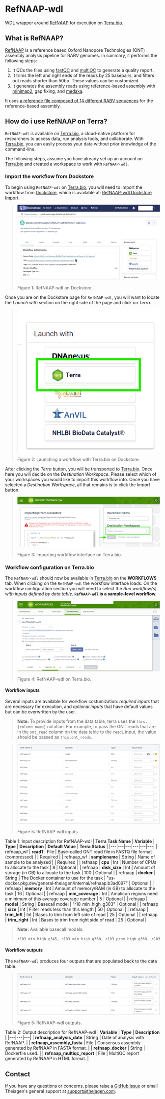 # RefNAAP-wdl

WDL wrapper around [RefNAAP](https://github.com/jiangweiyao/RefNAAP) for execution on [Terra.bio](https://terra.bio/).

## What is RefNAAP?

[RefNAAP](https://github.com/jiangweiyao/RefNAAP) is a reference based Oxford Nanopore Technologies (ONT) assembly analysis pipeline for RABV genomes. In summary, it performs the following steps:

1. It QCs the files using [fastQC](https://www.bioinformatics.babraham.ac.uk/projects/fastqc/) and [multiQC](https://multiqc.info/) to generate a quality report.
2. It trims the left and right ends of the reads by 25 basepairs, and filters out reads shorter than 50bp. These values can be customized.
3. It generates the assembly reads using reference-based assembly with [minimap2](https://github.com/lh3/minimap2), gap fixing, and [medaka](https://github.com/nanoporetech/medaka).

It uses [a reference file composed of 14 different RABV sequences](https://github.com/jiangweiyao/RefNAAP/blob/main/Americas2.fasta) for the reference-based assembly.

## How do i use RefNAAP on Terra?

`RefNAAP-wdl` is available on [Terra.bio](https://terra.bio/), a cloud-native platform for researchers to access data, run analysis tools, and collaborate. With [Terra.bio](https://terra.bio/), you can easily process your data without prior knowledge of the command-line.

The following steps, assume you have already set up an account on [Terra.bio](https://terra.bio/) and created a workspace to work with `RefNAAP-wdl`.

### Import the workflow from Dockstore

To begin using `RefNAAP-wdl` on [Terra.bio](https://terra.bio/), you will need to import the workflow from [Dockstore](https://dockstore.org/), which is available at: [RefNAAP-wdl Dockstore Import](https://dockstore.org/workflows/github.com/theiagen/RefNAAP-wdl/RefNAAP-wdl:main?tab=info).

><p align="center">
>  <img src="docs/images/workflow_on_dockstore.png" />
></p>
> Figure 1: RefNAAP-wdl on Dockstore.

Once you are on the Dockstore page for `RefNAAP-wdl`, you will want to locate the _Launch with_
section on the right side of the page and click on _Terra_.

><p align="center">
>  <img src="docs/images/dockstore_launch_with_terra.png" />
></p>
> Figure 2: Launching a workflow with Terra.bio on Dockstore.

After clicking the _Terra_ button, you will be transported to [Terra.bio](https://terra.bio/). Once here you will decide on the _Destination Workspace_. Please select which of your workspaces you would like to import this workflow into. Once you have selected a _Destination Workspace_, all that remains is to click the _Import_ button.

><p align="center">
>  <img src="docs/images/importing_workflow_on_terra.png" />
></p>
> Figure 3: Importing workflow interface on Terra.bio. 

### Workflow configuration on Terra.bio

The `RefNAAP-wdl` should now be available in [Terra.bio](https://terra.bio/) on the **WORKFLOWS** tab. When clicking on the `RefNAAP-wdl` the workflow interface loads. On the workflow configuration section you will need to select the _Run workflow(s) with inputs defined by data table_. **`RefNAAP-wdl` is a sample-level workflow.**

><p align="center">
>  <img src="docs/images/workflow_on_terra.png" />
></p>
> Figure 4: RefNAAP-wdl on Terra.bio.

#### Workflow inputs

Several inputs are available for workflow costumization: _required inputs_ that are necessary for execution, and _optional inputs_ that have default values but can be overwritten by the user.

>**Note:**
>To provide inputs from the data table, terra uses the `this.{column_name}` notation. For example, to pass the ONT reads that are in the `ont_read` column on the data table to the `read1` input, the value should be passed as `this.ont_reads`. 

><p align="center">
>  <img src="docs/images/workflow_inputs.png" />
></p>
> Figure 5: RefNAAP-wdl inputs.

Table 1: Input description for RefNAAP-wdl
| **Terra Task Name** | **Variable** | **Type** | **Description** | **Default Value** | **Terra Status** |
|---|---|---|---|---|---|
| refnaap_wf | **read1** | File | Base-called ONT read file in FASTQ file format (compressed) | | Required |
| refnaap_wf | **samplename** | String | Name of sample to be analyzed | | Required |
| refnaap | **cpu** | Int | Number of CPUs to allocate to the task | 8 | Optional |
| refnaap | **disk_size** | Int | Amount of storage (in GB) to allocate to the task | 100 | Optional |
| refnaap | **docker** | String | The Docker container to use for the task | "us-docker.pkg.dev/general-theiagen/internal/refnaap:b3ad097" | Optional |
| refnaap | **memory** | Int | Amount of memory/RAM (in GB) to allocate to the task | 16 | Optional |
| refnaap | **min_coverage** | Int |  Amplicon regions need a minimum of this average coverage number | 5 | Optional |
| refnaap | **model** | String | Basecall model | "r10_min_high_g303" | Optional |
| refnaap | **size** | Int | Filter reads less than this length | 50 | Optional |
| refnaap | **trim_left** | Int | Bases to trim from left side of read | 25 | Optional |
| refnaap | **trim_right** | Int | Bases to trim from right side of read | 25 | Optional |

>**Note:** 
>Available basecall models:
>```bash
>r103_min_high_g345, r103_min_high_g360, r103_prom_high_g360, r103_prom_snp_g3210, r103_prom_variant_g3210, r10_min_high_g303, r10_min_high_g340, r941_min_fast_g303, r941_min_high_g303, r941_min_high_g330, r941_min_high_g340_rle, r941_min_high_g344, r941_min_high_g351, r941_min_high_g360, r941_prom_fast_g303, r941_prom_high_g303, r941_prom_high_g330, r941_prom_high_g344, r941_prom_high_g360, r941_prom_high_g4011, r941_prom_snp_g303, r941_prom_snp_g322, r941_prom_snp_g360, r941_prom_variant_g303, r941_prom_variant_g322, r941_prom_variant_g360
>```

#### Workflow outputs

The `RefNAAP-wdl` produces four outputs that are populated back to the data table.

><p align="center">
>  <img src="docs/images/workflow_outputs.png" />
></p>
> Figure 5: RefNAAP-wdl outputs.

Table 2: Output description for RefNAAP-wdl
| **Variable** | **Type** | **Description** |
|---|---|---|
| **refnaap_analysis_date** | String | Date of analysis with RefNAAP. |
| **refnaap_assembly_fasta** | File | Consensus assembly generated by RefNAAP in FASTA format. |
| **refnaap_docker** | String | Dockerfile used. |
| **refnaap_multiqc_report** | File | MultiQC report generated by RefNAAP in HTML format. |

## Contact

If you have any questions or concerns, please raise [a GitHub issue](https://github.com/theiagen/RefNAAP-wdl/issues) or email Theiagen's general support at support@theiagen.com.
